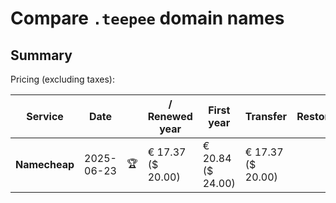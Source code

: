 # Compare `.teepee` domain names

## Summary

Pricing (excluding taxes):

| Service | Date |  | / Renewed year | First year | Transfer | Restoration |
|--|--|--|--|--|--|--|
| **Namecheap** | 2025-06-23 | 🏆 | € 17.37<br>($ 20.00) | € 20.84<br>($ 24.00) | € 17.37<br>($ 20.00) |  |
